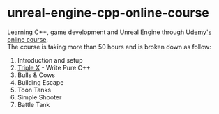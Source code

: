 # unreal-engine-cpp-online-course

Learning C++, game development and Unreal Engine through [Udemy's online course](https://www.udemy.com/course/unrealcourse).  
The course is taking more than 50 hours and is broken down as follow:  
1. Introduction and setup
2. [Triple X](https://github.com/n-meunier/unreal-engine-cpp-online-course/tree/develop/triple-x) - Write Pure C++
3. Bulls & Cows
4. Building Escape
5. Toon Tanks
6. Simple Shooter
7. Battle Tank
